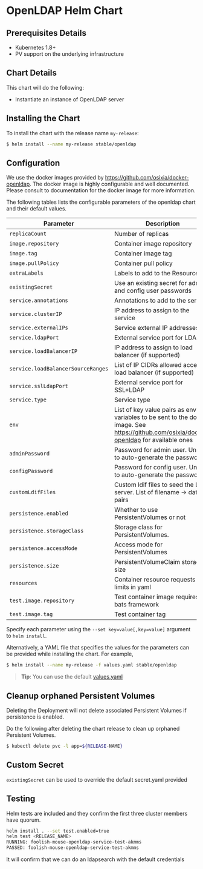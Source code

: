# OpenLDAP Helm Chart

## Prerequisites Details
* Kubernetes 1.8+
* PV support on the underlying infrastructure

## Chart Details
This chart will do the following:

* Instantiate an instance of OpenLDAP server

## Installing the Chart

To install the chart with the release name `my-release`:

```bash
$ helm install --name my-release stable/openldap
```

## Configuration

We use the docker images provided by https://github.com/osixia/docker-openldap. The docker image is highly configurable and well documented. Please consult to documentation for the docker image for more information.

The following tables lists the configurable parameters of the openldap chart and their default values.

| Parameter                          | Description                                                               | Default           |
| ---------------------------------- | ------------------------------------------------------------------------- | ------------------|
| `replicaCount`                     | Number of replicas                                                        | `1`               |
| `image.repository`                 | Container image repository                                                | `osixia/openldap` |
| `image.tag`                        | Container image tag                                                       | `1.1.10`          |
| `image.pullPolicy`                 | Container pull policy                                                     | `IfNotPresent`    |
| `extraLabels`                      | Labels to add to the Resources                                            | `{}`              |
| `existingSecret`                   | Use an existing secret for admin and config user passwords                | `""`              |
| `service.annotations`              | Annotations to add to the service                                         | `{}`              |
| `service.clusterIP`                | IP address to assign to the service                                       | `""`              |
| `service.externalIPs`              | Service external IP addresses                                             | `[]`              |
| `service.ldapPort`                 | External service port for LDAP                                            | `389`             |
| `service.loadBalancerIP`           | IP address to assign to load balancer (if supported)                      | `""`              |
| `service.loadBalancerSourceRanges` | List of IP CIDRs allowed access to load balancer (if supported)           | `[]`              |
| `service.sslLdapPort`              | External service port for SSL+LDAP                                        | `636`             |
| `service.type`                     | Service type                                                              | `ClusterIP`       |
| `env`                              | List of key value pairs as env variables to be sent to the docker image. See https://github.com/osixia/docker-openldap for available ones | `[see values.yaml]`  |
| `adminPassword`                    | Password for admin user. Unset to auto-generate the password              | None              |
| `configPassword`                   | Password for config user. Unset to auto-generate the password             | None              |
| `customLdifFiles`                  | Custom ldif files to seed the LDAP server. List of filename -> data pairs | None              |
| `persistence.enabled`              | Whether to use PersistentVolumes or not                                   | `false`           |
| `persistence.storageClass`         | Storage class for PersistentVolumes.                                      | `<unset>`         |
| `persistence.accessMode`           | Access mode for PersistentVolumes                                         | `ReadWriteOnce`   |
| `persistence.size`                 | PersistentVolumeClaim storage size                                        | `8Gi`             |
| `resources`                        | Container resource requests and limits in yaml                            | `{}`              |
| `test.image.repository`            | Test container image requires bats framework                              | `dduportal/bats`  |
| `test.image.tag`                   | Test container tag                                                        | `0.4.0`           |


Specify each parameter using the `--set key=value[,key=value]` argument to `helm install`.

Alternatively, a YAML file that specifies the values for the parameters can be provided while installing the chart. For example,

```bash
$ helm install --name my-release -f values.yaml stable/openldap
```

> **Tip**: You can use the default [values.yaml](values.yaml)


## Cleanup orphaned Persistent Volumes

Deleting the Deployment will not delete associated Persistent Volumes if persistence is enabled.

Do the following after deleting the chart release to clean up orphaned Persistent Volumes.

```bash
$ kubectl delete pvc -l app=${RELEASE-NAME}
```

## Custom Secret

`existingSecret` can be used to override the default secret.yaml provided

## Testing

Helm tests are included and they confirm the first three cluster members have quorum.

```bash
helm install . --set test.enabled=true
helm test <RELEASE_NAME>
RUNNING: foolish-mouse-openldap-service-test-akmms
PASSED: foolish-mouse-openldap-service-test-akmms
```

It will confirm that we can do an ldapsearch with the default credentials

